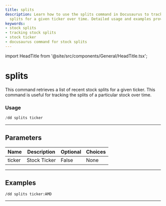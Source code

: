 ```yaml
---
title: splits
description: Learn how to use the splits command in Docusaurus to track recent stock
  splits for a given ticker over time. Detailed usage and examples provided.
keywords:
- stock splits
- tracking stock splits
- stock ticker
- docusaurus command for stock splits
---
```


import HeadTitle from '@site/src/components/General/HeadTitle.tsx';

<HeadTitle title="splits - Duedilligence - Discord - Reference | OpenBB Bot Docs" />

# splits

This command retrieves a list of recent stock splits for a given ticker. This command is useful for tracking the splits of a particular stock over time.

### Usage

```python wordwrap
/dd splits ticker
```

---

## Parameters

| Name | Description | Optional | Choices |
| ---- | ----------- | -------- | ------- |
| ticker | Stock Ticker | False | None |


---

## Examples

```
/dd splits ticker:AMD
```

---
